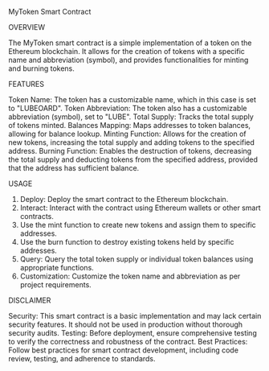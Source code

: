 
MyToken Smart Contract

OVERVIEW

The MyToken smart contract is a simple implementation of a token on the Ethereum blockchain. It allows for the creation of tokens with a specific name and abbreviation (symbol), and provides functionalities for minting and burning tokens.

FEATURES

Token Name: The token has a customizable name, which in this case is set to "LUBEOARD".
Token Abbreviation: The token also has a customizable abbreviation (symbol), set to "LUBE".
Total Supply: Tracks the total supply of tokens minted.
Balances Mapping: Maps addresses to token balances, allowing for balance lookup.
Minting Function: Allows for the creation of new tokens, increasing the total supply and adding tokens to the specified address.
Burning Function: Enables the destruction of tokens, decreasing the total supply and deducting tokens from the specified address, provided that the address has sufficient balance.

USAGE
1. Deploy: Deploy the smart contract to the Ethereum blockchain.
2. Interact: Interact with the contract using Ethereum wallets or other smart contracts.
3. Use the mint function to create new tokens and assign them to specific addresses.
4. Use the burn function to destroy existing tokens held by specific addresses.
5. Query: Query the total token supply or individual token balances using appropriate functions.
6. Customization: Customize the token name and abbreviation as per project requirements.

DISCLAIMER

Security: This smart contract is a basic implementation and may lack certain security features. It should not be used in production without thorough security audits.
Testing: Before deployment, ensure comprehensive testing to verify the correctness and robustness of the contract.
Best Practices: Follow best practices for smart contract development, including code review, testing, and adherence to standards.
